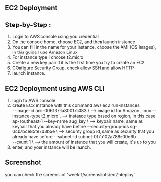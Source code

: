 ## EC2 Deployment

## Step-by-Step :
1. Login to AWS console using you credential
2. On the console home, choose EC2, and then launch instance
3. You can fill in the name for your instance, choose the AMI (OS Images), in this guide I use Amazon Linux
4. For instance type I choose t2.micro
5. Create a new key pair if it is the first time you try to create an EC2
6. COnfigure Security Group, check allow SSH and allow HTTP
7. launch instance.

## EC2 Deployment using AWS CLI
1. login to AWS console
2. create EC2 instance with this command
	    aws ec2 run-instances \
      		--image-id ami-0061376a80017c383 \							--> image id for Amazon Linux
     		--instance-type t2.micro \								--> instance type based on region, in this case ap-southeast-1
      		--key-name aug_key \									--> keypair name, same as keypair that you already have before
      		--security-group-ids sg-0cb7bce85fe8d3b5e \						--> security group id, same as security that you already have before
      		--subnet-id subnet-0f7b102a788e00e6b \
      		--count 1 \										--> the amount of instance that you will create, it's up to you
3. enter, and your instance will be launch.

## Screenshot
you can check the screenshot 'week-1/screenshots/ec2-deploy'
